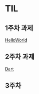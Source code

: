 TIL
======================================================
1주차 과제
-------------
[HelloWorld](https://github.com/PSJ0911/HelloWorld/blob/main/HelloWorld.md)

2주차 과제
---------------
[Dart](https://github.com/PSJ0911/HelloWorld/blob/main/Dart.md)

3주차 
----------------
